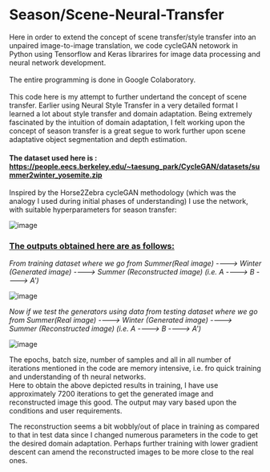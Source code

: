 # Season/Scene-Neural-Transfer
Here in order to extend the concept of scene transfer/style transfer into an unpaired image-to-image translation, we code cycleGAN netowork in Python using Tensorflow and Keras librarires for image data processing and neural network development.\
\
The entire programming is done in Google Colaboratory.\
\
This code here is my attempt to further undertand the concept of scene transfer. Earlier using Neural Style Transfer in a very detailed format I learned a lot about style transfer and domain adaptation. Being extremely fascinated by the intuition of domain adaptation, I felt working upon the concept of season transfer is a great segue to work further upon scene adaptative object segmentation and depth estimation.

#### The dataset used here is : https://people.eecs.berkeley.edu/~taesung_park/CycleGAN/datasets/summer2winter_yosemite.zip 

Inspired by the Horse2Zebra cycleGAN methodology (which was the analogy I used during initial phases of understanding) I use the network, with suitable hyperparameters for season transfer:

![image](https://user-images.githubusercontent.com/86003669/210071831-14c2f319-6bad-4e4b-be0d-f50a202af79c.png)

### <ins> The outputs obtained here are as follows: </ins>
*From training dataset where we go from Summer(Real image) ----> Winter (Generated image) ----> Summer (Reconstructed image) (i.e. A ----> B ----> A')*

![image](https://user-images.githubusercontent.com/86003669/210072611-5991c2a7-4c0b-466d-9c7f-8f45a8bfdfd2.png)



*Now if we test the generators using data from testing dataset where we go from Summer(Real image) ----> Winter (Generated image) ----> Summer (Reconstructed image) (i.e. A ----> B ----> A')*

![image](https://user-images.githubusercontent.com/86003669/210072535-ef26703f-84ab-4e9c-a504-0e4e1c81a565.png)

The epochs, batch size, number of samples and all in all number of iterations mentioned in the code are memory intensive, i.e. fro quick training and understanding of th neural networks.\
Here to obtain the above depicted results in training, I have use approximately 7200 iterations to get the generated image and reconstructed image this good. The output may vary based upon the conditions and user requirements. 

The reconstruction seems a bit wobbly/out of place in training as compared to that in test data since I changed numerous parameters in the code to get the desired domain adaptation. Perhaps further training with lower gradient descent can amend the reconstructed images to be more close to the real ones.

